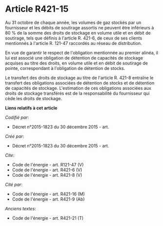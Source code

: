 # Article R421-15

Au 31 octobre de chaque année, les volumes de gaz stockés par un fournisseur et les débits de soutirage assortis ne peuvent
être inférieurs à 80 % de la somme des droits de stockage en volume utile et en débit de soutirage, tels que définis à
l'article R. 421-6, de ceux de ses clients mentionnés à l'article R. 121-47 raccordés au réseau de distribution. 

En vue de garantir le respect de l'obligation mentionnée au premier alinéa, il lui est associé une obligation de détention de
capacités de stockage acquises au titre des droits, en volume utile et en débit de soutirage de pointe, correspondant à
l'obligation de détention de stocks.

Le transfert des droits de stockage au titre de l'article R. 421-8 entraîne le transfert des obligations associées de
détention de stocks et de détention de capacités de stockage. L'estimation de ces obligations associées aux droits de
stockage transférés est de la responsabilité du fournisseur qui cède les droits de stockage.

**Liens relatifs à cet article**

_Codifié par_:

  - Décret n°2015-1823 du 30 décembre 2015 - art.

_Créé par_:

  - Décret n°2015-1823 du 30 décembre 2015 - art.

_Cite_:

  - Code de l'énergie - art. R121-47 (V)
  - Code de l'énergie - art. R421-6 (V)
  - Code de l'énergie - art. R421-8 (V)

_Cité par_:

  - Code de l'énergie - art. R421-16 (M)
  - Code de l'énergie - art. R421-9 (Ab)

_Anciens textes_:

  - Code de l'énergie - art. R421-21 (T)
